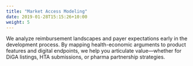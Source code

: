 ```yaml
---
title: "Market Access Modeling"
date: 2019-01-28T15:15:26+10:00
weight: 5
---
```


We analyze reimbursement landscapes and payer expectations early in the development process. By mapping health-economic arguments to product features and digital endpoints, we help you articulate value—whether for DiGA listings, HTA submissions, or pharma partnership strategies.
